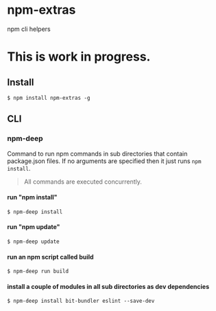 # npm-extras

npm cli helpers


# This is work in progress.

## Install

```
$ npm install npm-extras -g
```


## CLI

### npm-deep

Command to run npm commands in sub directories that contain package.json files. If no arguments are specified then it just runs `npm install`.

> All commands are executed concurrently.


#### run "npm install"

```
$ npm-deep install
```

#### run "npm update"

```
$ npm-deep update
```

#### run an npm script called build

```
$ npm-deep run build
```

#### install a couple of modules in all sub directories as dev dependencies

```
$ npm-deep install bit-bundler eslint --save-dev
```
